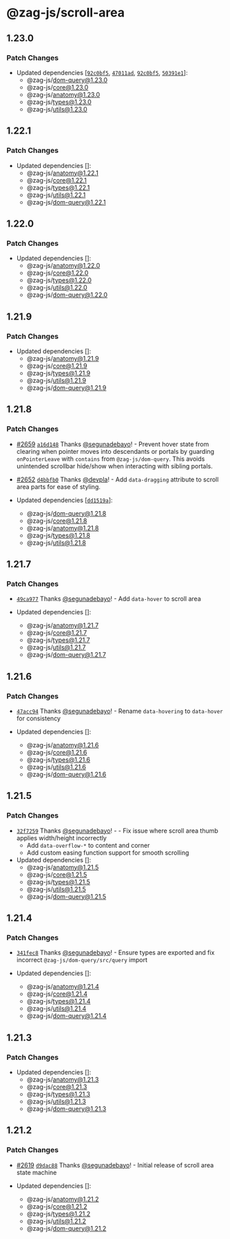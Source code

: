 # @zag-js/scroll-area

## 1.23.0

### Patch Changes

- Updated dependencies [[`92c0bf5`](https://github.com/chakra-ui/zag/commit/92c0bf5f5e283451c6be989e63ff02188054be9a),
  [`47011ad`](https://github.com/chakra-ui/zag/commit/47011add7c99572aaa162846cf01781ea42d35ac),
  [`92c0bf5`](https://github.com/chakra-ui/zag/commit/92c0bf5f5e283451c6be989e63ff02188054be9a),
  [`50391e1`](https://github.com/chakra-ui/zag/commit/50391e11eb7f9af1f23f44661a8bc522c591175c)]:
  - @zag-js/dom-query@1.23.0
  - @zag-js/core@1.23.0
  - @zag-js/anatomy@1.23.0
  - @zag-js/types@1.23.0
  - @zag-js/utils@1.23.0

## 1.22.1

### Patch Changes

- Updated dependencies []:
  - @zag-js/anatomy@1.22.1
  - @zag-js/core@1.22.1
  - @zag-js/types@1.22.1
  - @zag-js/utils@1.22.1
  - @zag-js/dom-query@1.22.1

## 1.22.0

### Patch Changes

- Updated dependencies []:
  - @zag-js/anatomy@1.22.0
  - @zag-js/core@1.22.0
  - @zag-js/types@1.22.0
  - @zag-js/utils@1.22.0
  - @zag-js/dom-query@1.22.0

## 1.21.9

### Patch Changes

- Updated dependencies []:
  - @zag-js/anatomy@1.21.9
  - @zag-js/core@1.21.9
  - @zag-js/types@1.21.9
  - @zag-js/utils@1.21.9
  - @zag-js/dom-query@1.21.9

## 1.21.8

### Patch Changes

- [#2659](https://github.com/chakra-ui/zag/pull/2659)
  [`a16d148`](https://github.com/chakra-ui/zag/commit/a16d148fa9aab318c1878409f1c1b21334a5e386) Thanks
  [@segunadebayo](https://github.com/segunadebayo)! - Prevent hover state from clearing when pointer moves into
  descendants or portals by guarding `onPointerLeave` with `contains` from `@zag-js/dom-query`. This avoids unintended
  scrollbar hide/show when interacting with sibling portals.

- [#2652](https://github.com/chakra-ui/zag/pull/2652)
  [`d4bbfb0`](https://github.com/chakra-ui/zag/commit/d4bbfb0a72f48ef736ac012ead64d99dc02b2b15) Thanks
  [@devpla](https://github.com/devpla)! - Add `data-dragging` attribute to scroll area parts for ease of styling.

- Updated dependencies [[`dd1519a`](https://github.com/chakra-ui/zag/commit/dd1519a668f315e2feab7aed51007f3380880229)]:
  - @zag-js/dom-query@1.21.8
  - @zag-js/core@1.21.8
  - @zag-js/anatomy@1.21.8
  - @zag-js/types@1.21.8
  - @zag-js/utils@1.21.8

## 1.21.7

### Patch Changes

- [`49ca977`](https://github.com/chakra-ui/zag/commit/49ca977985566adeb4d9e5932c48893b87155463) Thanks
  [@segunadebayo](https://github.com/segunadebayo)! - Add `data-hover` to scroll area

- Updated dependencies []:
  - @zag-js/anatomy@1.21.7
  - @zag-js/core@1.21.7
  - @zag-js/types@1.21.7
  - @zag-js/utils@1.21.7
  - @zag-js/dom-query@1.21.7

## 1.21.6

### Patch Changes

- [`47acc94`](https://github.com/chakra-ui/zag/commit/47acc94dcf21b6f21e183abbc86d8fc4880dbf39) Thanks
  [@segunadebayo](https://github.com/segunadebayo)! - Rename `data-hovering` to `data-hover` for consistency

- Updated dependencies []:
  - @zag-js/anatomy@1.21.6
  - @zag-js/core@1.21.6
  - @zag-js/types@1.21.6
  - @zag-js/utils@1.21.6
  - @zag-js/dom-query@1.21.6

## 1.21.5

### Patch Changes

- [`32f7259`](https://github.com/chakra-ui/zag/commit/32f72590c3d6cac1a50d8d0a88e6b647509c1f2c) Thanks
  [@segunadebayo](https://github.com/segunadebayo)! - - Fix issue where scroll area thumb applies width/height
  incorrectly
  - Add `data-overflow-*` to content and corner
  - Add custom easing function support for smooth scrolling
- Updated dependencies []:
  - @zag-js/anatomy@1.21.5
  - @zag-js/core@1.21.5
  - @zag-js/types@1.21.5
  - @zag-js/utils@1.21.5
  - @zag-js/dom-query@1.21.5

## 1.21.4

### Patch Changes

- [`341fec8`](https://github.com/chakra-ui/zag/commit/341fec808433943e2e66fba7bd627cdac8578f2c) Thanks
  [@segunadebayo](https://github.com/segunadebayo)! - Ensure types are exported and fix incorrect
  `@zag-js/dom-query/src/query` import

- Updated dependencies []:
  - @zag-js/anatomy@1.21.4
  - @zag-js/core@1.21.4
  - @zag-js/types@1.21.4
  - @zag-js/utils@1.21.4
  - @zag-js/dom-query@1.21.4

## 1.21.3

### Patch Changes

- Updated dependencies []:
  - @zag-js/anatomy@1.21.3
  - @zag-js/core@1.21.3
  - @zag-js/types@1.21.3
  - @zag-js/utils@1.21.3
  - @zag-js/dom-query@1.21.3

## 1.21.2

### Patch Changes

- [#2619](https://github.com/chakra-ui/zag/pull/2619)
  [`d9dac88`](https://github.com/chakra-ui/zag/commit/d9dac88772ca5fc7db2b7a3c00e9e789957e9d67) Thanks
  [@segunadebayo](https://github.com/segunadebayo)! - Initial release of scroll area state machine

- Updated dependencies []:
  - @zag-js/anatomy@1.21.2
  - @zag-js/core@1.21.2
  - @zag-js/types@1.21.2
  - @zag-js/utils@1.21.2
  - @zag-js/dom-query@1.21.2
